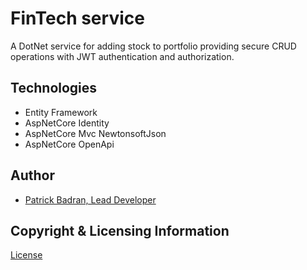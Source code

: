 # FinTech service

A DotNet service for adding stock to portfolio providing secure CRUD operations with JWT authentication and authorization.

## Technologies

* Entity Framework
* AspNetCore Identity
* AspNetCore Mvc NewtonsoftJson
* AspNetCore OpenApi

## Author

- [Patrick Badran, Lead Developer](https://github.com/PatrickB1994)

## Copyright & Licensing Information

[License](https://www.apache.org/licenses/LICENSE-2.0.txt)
